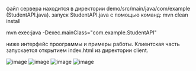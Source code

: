 файл сервера находится в директории demo/src/main/java/com/example (StudentAPI.java).
запуск StudentAPI.java с помощью команд:
mvn clean install

mvn exec:java -Dexec.mainClass="com.example.StudentAPI"

ниже интерфейс проограммы и примеры работы. Клиентская часть запускается открытием index.html из директории client.

![image](https://github.com/user-attachments/assets/119499bf-87b4-4e27-abb2-9ccc7229ac93)
![image](https://github.com/user-attachments/assets/45c0aa4b-6e8f-44ff-b8dc-91ee2e9d0197)
![image](https://github.com/user-attachments/assets/2cc8f1b0-2b41-4541-9ce2-735bd2049b99)
![image](https://github.com/user-attachments/assets/3705ba3c-7d88-4ed6-9ee2-f2037c18227d)
